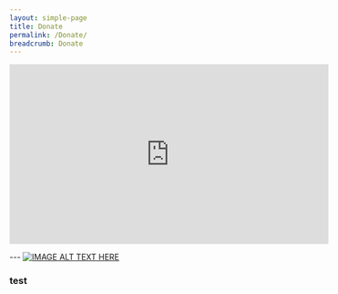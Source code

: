 ```yaml
---
layout: simple-page
title: Donate
permalink: /Donate/
breadcrumb: Donate
---
```


<div class="bp-youtube">
      <iframe width="560" height="315" src="https://www.youtube.com/embed/70OmQh3ENLU" frameborder="0" allow="autoplay; encrypted-media" allowfullscreen></iframe>
</div>

--- [![IMAGE ALT TEXT HERE](http://img.youtube.com/vi/70OmQh3ENLU/0.jpg)](http://www.youtube.com/watch?v=70OmQh3ENLU)

### test
